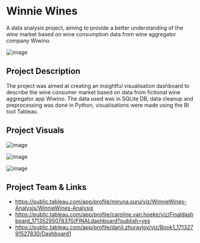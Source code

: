 # Winnie Wines

A data analysis project, aiming to provide a better understanding of the wine market based on wine consumption data from wine aggregator company Wiwino.

![image](https://github.com/emsuru/winnie-wines/assets/141214124/03ae3960-483f-4ba9-934f-3a55ebfcabf1)

## Project Description

The project was aimed at creating an insightful visualisation dashboard to describe the wine consumer market based on data from fictional wine aggregator app Wiwino.
The data used was in SQLite DB, data cleanup and preprocessing was done in Python, visualisations were made using the BI tool Tableau.


## Project Visuals

![image](https://github.com/emsuru/winnie-wines/assets/141214124/9edc5bff-7a60-402f-8041-9f8e29a2ea81)

![image](https://github.com/emsuru/winnie-wines/assets/141214124/0faed7e4-598d-4347-a4e2-ea0aa5435b2f)

![image](https://github.com/emsuru/winnie-wines/assets/141214124/2106ef18-1229-47be-8ff9-bb3445f07151)

## Project Team & Links


- https://public.tableau.com/app/profile/miruna.suru/viz/WinnieWines-Analysis/WinnieWines-Analysis
- https://public.tableau.com/app/profile/caroline.van.hoeke/viz/Finaldashboard_17135295078370/FINALdashboard?publish=yes
- https://public.tableau.com/app/profile/danil.zhuravlov/viz/Book1_17132791527830/Dashboard1 
